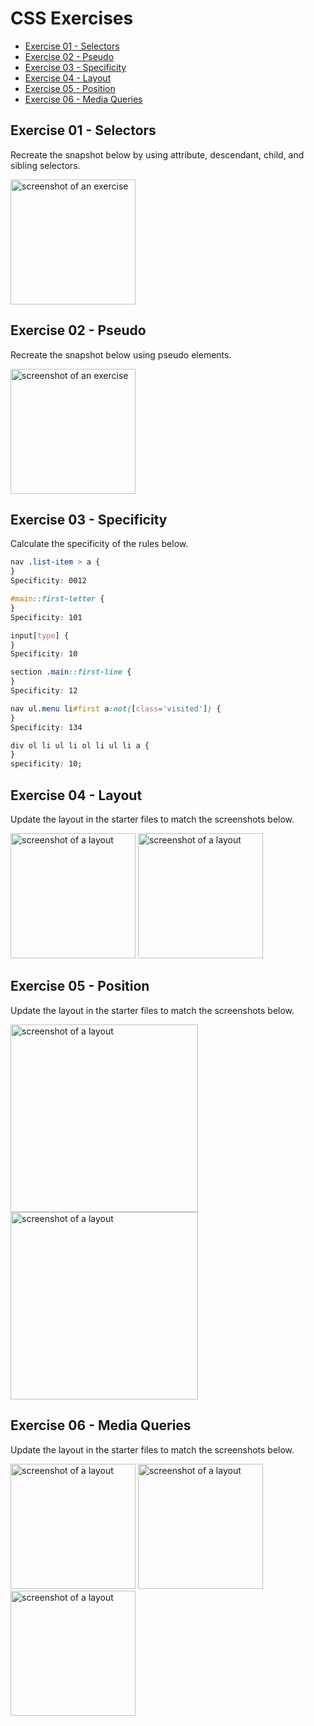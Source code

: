 # CSS Exercises

- [Exercise 01 - Selectors](#ex01)
- [Exercise 02 - Pseudo](#ex02)
- [Exercise 03 - Specificity](#ex03)
- [Exercise 04 - Layout](#ex04)
- [Exercise 05 - Position](#ex05)
- [Exercise 06 - Media Queries](#ex06)

## <a id="ex01"></a> Exercise 01 - Selectors

Recreate the snapshot below by using attribute, descendant, child, and sibling selectors.

<img src="../_assets/css-exercises/css-ex01-selectors.png" height=200 alt="screenshot of an exercise">

## <a id="ex02"></a> Exercise 02 - Pseudo

Recreate the snapshot below using pseudo elements.

<img src="../_assets/css-exercises/css-ex02-pseudo.png" height=200 alt="screenshot of an exercise">

## <a id="ex03"></a> Exercise 03 - Specificity

Calculate the specificity of the rules below.

```css
nav .list-item > a {
}
Specificity: 0012

#main::first-letter {
}
Specificity: 101

input[type] {
}
Specificity: 10

section .main::first-line {
}
Specificity: 12

nav ul.menu li#first a:not([class='visited']) {
}
Specificity: 134

div ol li ul li ol li ul li a {
}
specificity: 10;
```

## <a id="ex04"></a> Exercise 04 - Layout

Update the layout in the starter files to match the screenshots below.

<img src="../_assets/css-exercises/css-ex04-layout-01.png" height=200 alt="screenshot of a layout">
<img src="../_assets/css-exercises/css-ex04-layout-02.png" height=200 alt="screenshot of a layout">

## <a id="ex05"></a> Exercise 05 - Position

Update the layout in the starter files to match the screenshots below.

<img src="../_assets/css-exercises/css-ex05-position-01.png" height=300 alt="screenshot of a layout">
<img src="../_assets/css-exercises/css-ex05-position-02.png" height=300 alt="screenshot of a layout">

## <a id="ex06"></a> Exercise 06 - Media Queries

Update the layout in the starter files to match the screenshots below.

<img src="../_assets/css-exercises/css-ex06-media-queries-01.png" height=200 alt="screenshot of a layout">
<img src="../_assets/css-exercises/css-ex06-media-queries-02.png" height=200 alt="screenshot of a layout">
<img src="../_assets/css-exercises/css-ex06-media-queries-03.png" height=200 alt="screenshot of a layout">
